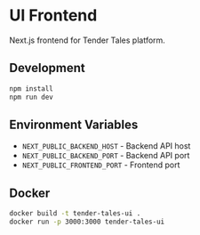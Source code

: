 # UI Frontend

Next.js frontend for Tender Tales platform.

## Development

```bash
npm install
npm run dev
```

## Environment Variables

- `NEXT_PUBLIC_BACKEND_HOST` - Backend API host
- `NEXT_PUBLIC_BACKEND_PORT` - Backend API port
- `NEXT_PUBLIC_FRONTEND_PORT` - Frontend port

## Docker

```bash
docker build -t tender-tales-ui .
docker run -p 3000:3000 tender-tales-ui
```
